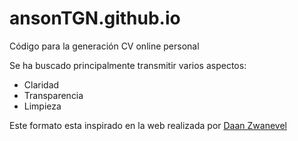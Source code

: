 # ansonTGN.github.io

Código para la generación CV online personal

Se ha buscado principalmente transmitir varios aspectos:

  - Claridad
  - Transparencia
  - Limpieza

Este formato esta inspirado en la web realizada por [Daan Zwanevel](https://dzwaneveld.github.io/)



